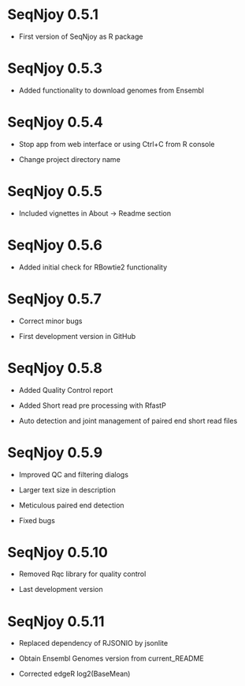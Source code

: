# SeqNjoy 0.5.1

* First version of SeqNjoy as R package

# SeqNjoy 0.5.3

* Added functionality to download genomes from Ensembl

# SeqNjoy 0.5.4

* Stop app from web interface or using Ctrl+C from R console

* Change project directory name 

# SeqNjoy 0.5.5

* Included vignettes in About -> Readme section

# SeqNjoy 0.5.6

* Added initial check for RBowtie2 functionality

# SeqNjoy 0.5.7

* Correct minor bugs

* First development version in GitHub

# SeqNjoy 0.5.8

* Added Quality Control report

* Added Short read pre processing with RfastP

* Auto detection and joint management of paired end short read files

# SeqNjoy 0.5.9

* Improved QC and filtering dialogs

* Larger text size in description

* Meticulous paired end detection

* Fixed bugs

# SeqNjoy 0.5.10

* Removed Rqc library for quality control

* Last development version

# SeqNjoy 0.5.11

* Replaced dependency of RJSONIO by jsonlite

* Obtain Ensembl Genomes version from current_README

* Corrected edgeR log2(BaseMean)

